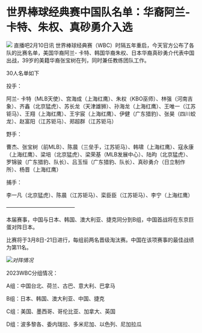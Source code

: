 # 世界棒球经典赛中国队名单：华裔阿兰-卡特、朱权、真砂勇介入选

![](https://inews.gtimg.com/newsapp_bt/0/15655932847/1000)
直播吧2月10日讯 世界棒球经典赛（WBC）时隔五年重启，今天官方公布了各队的比赛名单，美国华裔阿兰-
卡特、韩国华裔朱权、日本华裔真砂勇介代表中国出战，39岁的美籍华裔张宝树在列，同时兼任教练团队工作。

30人名单如下

投手：

阿兰-
卡特（MLB天使）、宫海成（上海红鹰）、朱权（KBO巫师）、林强（河南吉象）、齐鑫（北京猛虎）、苏长龙（天津雄狮）、孙海龙（上海红鹰）、王唯一（江苏钜马）、王翔（上海红鹰）、王宇宸（上海红鹰）、伊健（广东猎豹）、张昊（四川蛟龙）、赵富阳（江苏钜马）、郑超群（江苏钜马）

野手：

曹杰、张宝树（前MLB）、陈晨（三垒手，江苏钜马）、韩啸（上海红鹰）、寇永康（上海红鹰）、梁培（北京猛虎）、梁荣基（MLB发展中心）、陆昀（北京猛虎）、罗锦骏（广东猎豹、队长）、吕玉恒（广东猎豹、队长）、真砂勇介（日立制作所）、杨晋（上海红鹰）

捕手：

李一凡（北京猛虎）、陈晨（江苏钜马）、栾臣臣（江苏钜马）、李宁（上海红鹰）

—————————————

本届赛事，中国与日本、韩国、澳大利亚、捷克同分到B组，中国首战将在东京巨蛋对阵日本。

比赛将于3月8日-21日进行，每组前两名晋级淘汰赛。中国在该项赛事的最佳战绩为第11名。

![](https://inews.gtimg.com/news_bt/OOcORpwdhT3mmv4u0kUTP15pc3JjrrywjeEAxzCi1fcRIAA/1000)_对阵情况_

2023WBC分组情况：

A组：中国台北、荷兰、古巴、意大利、巴拿马

B组：日本、韩国、澳大利亚、中国、捷克

C组：美国、墨西哥、哥伦比亚、加拿大、英国

D组：波多黎各、委内瑞拉、多米尼加、以色列、尼加拉瓜

